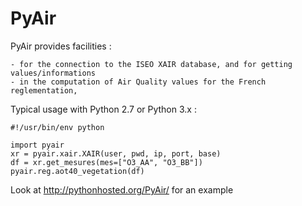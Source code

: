# PyAir

PyAir provides facilities :

    - for the connection to the ISEO XAIR database, and for getting values/informations
    - in the computation of Air Quality values for the French reglementation,



Typical usage with Python 2.7 or Python 3.x :

    #!/usr/bin/env python

    import pyair
    xr = pyair.xair.XAIR(user, pwd, ip, port, base)
    df = xr.get_mesures(mes=["O3_AA", "O3_BB"])
    pyair.reg.aot40_vegetation(df)

Look at http://pythonhosted.org/PyAir/ for an example
